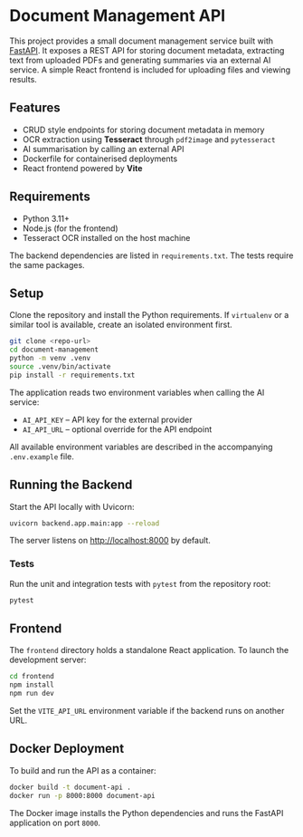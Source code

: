 # Document Management API

This project provides a small document management service built with
[FastAPI](https://fastapi.tiangolo.com/). It exposes a REST API for storing
document metadata, extracting text from uploaded PDFs and generating summaries
via an external AI service. A simple React frontend is included for uploading
files and viewing results.

## Features

- CRUD style endpoints for storing document metadata in memory
- OCR extraction using **Tesseract** through `pdf2image` and `pytesseract`
- AI summarisation by calling an external API
- Dockerfile for containerised deployments
- React frontend powered by **Vite**

## Requirements

- Python 3.11+
- Node.js (for the frontend)
- Tesseract OCR installed on the host machine

The backend dependencies are listed in `requirements.txt`. The tests require the
same packages.

## Setup

Clone the repository and install the Python requirements. If `virtualenv` or a
similar tool is available, create an isolated environment first.

```bash
git clone <repo-url>
cd document-management
python -m venv .venv
source .venv/bin/activate
pip install -r requirements.txt
```

The application reads two environment variables when calling the AI service:

- `AI_API_KEY` &ndash; API key for the external provider
- `AI_API_URL` &ndash; optional override for the API endpoint

All available environment variables are described in the accompanying
`.env.example` file.

## Running the Backend

Start the API locally with Uvicorn:

```bash
uvicorn backend.app.main:app --reload
```

The server listens on <http://localhost:8000> by default.

### Tests

Run the unit and integration tests with `pytest` from the repository root:

```bash
pytest
```

## Frontend

The `frontend` directory holds a standalone React application. To launch the
development server:

```bash
cd frontend
npm install
npm run dev
```

Set the `VITE_API_URL` environment variable if the backend runs on another URL.

## Docker Deployment

To build and run the API as a container:

```bash
docker build -t document-api .
docker run -p 8000:8000 document-api
```

The Docker image installs the Python dependencies and runs the FastAPI
application on port `8000`.

